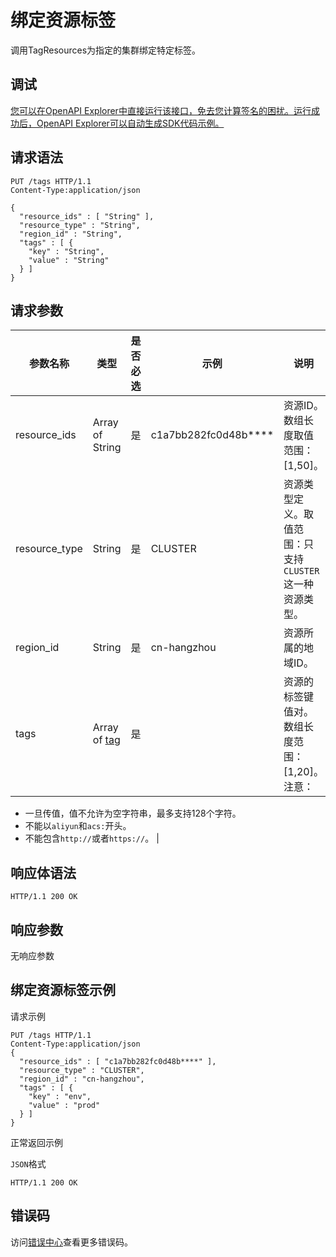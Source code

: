 # 绑定资源标签

调用TagResources为指定的集群绑定特定标签。

## 调试

[您可以在OpenAPI Explorer中直接运行该接口，免去您计算签名的困扰。运行成功后，OpenAPI Explorer可以自动生成SDK代码示例。](https://api.aliyun.com/#product=CS&api=TagResources&type=ROA&version=2015-12-15)

## 请求语法

```
PUT /tags HTTP/1.1
Content-Type:application/json

{
  "resource_ids" : [ "String" ],
  "resource_type" : "String",
  "region_id" : "String",
  "tags" : [ {
    "key" : "String",
    "value" : "String"
  } ]
}
```

## 请求参数

|参数名称|类型|是否必选|示例|说明|
|----|--|----|--|--|
|resource\_ids|Array of String|是|c1a7bb282fc0d48b\*\*\*\*|资源ID。数组长度取值范围：\[1,50\]。 |
|resource\_type|String|是|CLUSTER|资源类型定义。取值范围：只支持`CLUSTER`这一种资源类型。 |
|region\_id|String|是|cn-hangzhou|资源所属的地域ID。 |
|tags|Array of [tag](/intl.zh-CN/API参考/通用数据结构.md)|是| |资源的标签键值对。数组长度范围：\[1,20\]。注意：

 -   一旦传值，值不允许为空字符串，最多支持128个字符。
-   不能以`aliyun`和`acs:`开头。
-   不能包含`http://`或者`https://`。 |

## 响应体语法

```
HTTP/1.1 200 OK
```

## 响应参数

无响应参数

## 绑定资源标签示例

请求示例

```
PUT /tags HTTP/1.1 
Content-Type:application/json
{
  "resource_ids" : [ "c1a7bb282fc0d48b****" ],
  "resource_type" : "CLUSTER",
  "region_id" : "cn-hangzhou",
  "tags" : [ {
    "key" : "env",
    "value" : "prod"
  } ]
}
```

正常返回示例

`JSON`格式

```
HTTP/1.1 200 OK
```

## 错误码

访问[错误中心](https://error-center.alibabacloud.com/status/product/CS)查看更多错误码。

